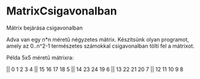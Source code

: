 # MatrixCsigavonalban
Mátrix bejárása csigavonalban

Adva van egy n*n méretű négyzetes mátrix.
Készítsünk olyan programot, amely az 0..n^2-1 természetes számokkal  csigavonalban tölti fel a mátrixot. 

Példa 5x5 méretű mátrixra:

|| 0  1  2  3  4
|| 15 16 17 18  5
|| 14 23 24 19  6
|| 13 22 21 20  7
|| 12 11 10  9  8




